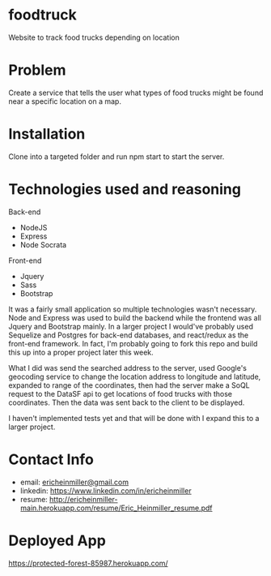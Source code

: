 # foodtruck
Website to track food trucks depending on location

# Problem
Create a service that tells the user what types of food trucks might be found near a specific location on a map.

# Installation
Clone into a targeted folder and run npm start to start the server. 

# Technologies used and reasoning
Back-end
- NodeJS
- Express
- Node Socrata

Front-end
- Jquery
- Sass
- Bootstrap

It was a fairly small application so multiple technologies wasn't necessary. Node and Express was used to build the backend while the frontend was all Jquery and Bootstrap mainly. In a larger project I would've probably used Sequelize and Postgres for back-end databases, and react/redux as the front-end framework. In fact, I'm probably going to fork this repo and build this up into a proper project later this week.

What I did was send the searched address to the server, used Google's geocoding service to change the location address to longitude and latitude, expanded to range of the coordinates, then had the server make a SoQL request to the DataSF api to get locations of food trucks with those coordinates. Then the data was sent back to the client to be displayed.

I haven't implemented tests yet and that will be done with I expand this to a larger project.

# Contact Info
- email: ericheinmiller@gmail.com
- linkedin: https://www.linkedin.com/in/ericheinmiller
- resume: http://ericheinmiller-main.herokuapp.com/resume/Eric_Heinmiller_resume.pdf

# Deployed App
https://protected-forest-85987.herokuapp.com/
